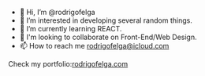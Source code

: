 - 👋 Hi, I’m @rodrigofelga
- 👀 I’m interested in developing several random things.
- 🌱 I’m currently learning REACT.
- 💞️ I'm looking to collaborate on Front-End/Web Design.
- 📫 How to reach me rodrigofelga@icloud.com
<!---
Thanks for visiting my GitHub.
--->

<p>Check my portfolio:<a href="https://www.rodrigofelga.com">rodrigofelga.com</a></p> 
